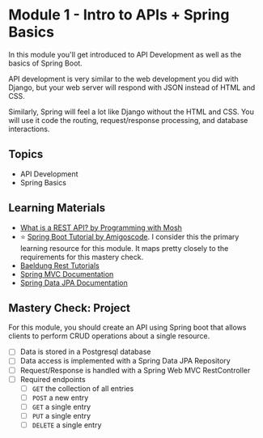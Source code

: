 # Module 1 - Intro to APIs + Spring Basics

In this module you'll get introduced to API Development as well as the basics of Spring Boot.

API development is very similar to the web development you did with Django, but your web server will respond with JSON instead of HTML and CSS.

Similarly, Spring will feel a lot like Django without the HTML and CSS. You will use it code the routing, request/response processing, and database interactions.

## Topics

- API Development
- Spring Basics

## Learning Materials

- [What is a REST API? by Programming with Mosh](https://www.youtube.com/watch?v=SLwpqD8n3d0)
- :star: [Spring Boot Tutorial by Amigoscode](https://www.youtube.com/watch?v=9SGDpanrc8U). I consider this the primary learning resource for this module. It maps pretty closely to the requirements for this mastery check.
- [Baeldung Rest Tutorials](https://www.baeldung.com/rest-with-spring-series)
- [Spring MVC Documentation](https://docs.spring.io/spring-framework/docs/3.2.x/spring-framework-reference/html/mvc.html)
- [Spring Data JPA Documentation](https://docs.spring.io/spring-data/jpa/docs/current/reference/html/#preface)

## Mastery Check: Project

For this module, you should create an API using Spring boot that allows clients to perform CRUD operations about a single resource.

- [ ] Data is stored in a Postgresql database
- [ ] Data access is implemented with a Spring Data JPA Repository
- [ ] Request/Response is handled with a Spring Web MVC RestController
- [ ] Required endpoints
  - [ ] `GET` the collection of all entries
  - [ ] `POST` a new entry
  - [ ] `GET` a single entry
  - [ ] `PUT` a single entry
  - [ ] `DELETE` a single entry
